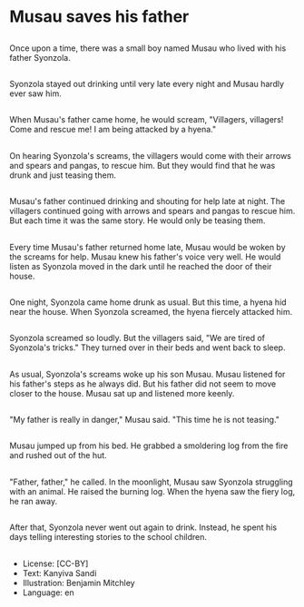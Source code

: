# Musau saves his father

##
Once upon a time, there was a
small boy named Musau who lived
with his father Syonzola.

##
Syonzola stayed out drinking until
very late every night and Musau
hardly ever saw him.

##
When Musau's father came
home, he would scream,
"Villagers, villagers! Come
and rescue me! I am being attacked
by a hyena."

##
On hearing Syonzola's
screams, the villagers would come
with their arrows and spears and
pangas, to rescue him.
But they would find that he was
drunk and just teasing them.

##
Musau's father continued
drinking and shouting for help late
at night. The villagers continued
going with arrows and spears and
pangas to rescue him. But each
time it was the same story. He
would only be teasing them.

##
Every time Musau's father
returned home late, Musau would
be woken by the screams for help.
Musau knew his father's
voice very well.
He would listen as Syonzola moved
in the dark until he reached the
door of their house.

##
One night, Syonzola came home
drunk as usual. But this time, a
hyena hid near the house.
When Syonzola screamed, the
hyena fiercely attacked him.

##
Syonzola screamed so loudly.
But the villagers said, "We are
tired of Syonzola's
tricks."
They turned over in their beds and
went back to sleep.

##
As usual, Syonzola's screams
woke up his son Musau.
Musau listened for his
father's steps as he always
did.
But his father did not seem to move
closer to the house. Musau sat up
and listened more keenly.

##
"My father is really in
danger," Musau said.
"This time he is not
teasing."

##
Musau jumped up from his bed.
He grabbed a smoldering log from
the fire and rushed out of the hut.

##
"Father, father," he
called.
In the moonlight, Musau saw
Syonzola struggling with an animal.
He raised the burning log.
When the hyena saw the fiery log,
he ran away.

##
After that, Syonzola never went out
again to drink.
Instead, he spent his days telling
interesting stories to the school
children.

##
* License: [CC-BY]
* Text: Kanyiva Sandi
* Illustration: Benjamin Mitchley
* Language: en
